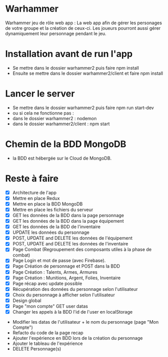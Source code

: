 # Warhammer
Warhammer jeu de rôle web app : La web app afin de gérer les personages de votre groupe et la création de ceux-ci.
Les joueurs pourront aussi gérer dynamiquement leur personnage pendant le jeu.

# Installation avant de run l'app
* Se mettre dans le dossier warhammer2 puis faire npm install
* Ensuite se mettre dans le dossier warhammer2/client et faire npm install

# Lancer le server
* Se mettre dans le dossier warhammer2 puis faire npm run start-dev
* ou si cela ne fonctionne pas :
* dans le dossier warhammer2 : nodemon
* dans le dossier warhammer2/client : npm start

# Chemin de la BDD MongoDB
* la BDD est hébergée sur le Cloud de MongoDB.

# Reste à faire
- [x] Architecture de l'app
- [x] Mettre en place Redux
- [x] Mettre en place la BDD MongoDB
- [x] Mettre en place les fichiers du serveur
- [x] GET les données de la BDD dans la page personnage
- [x] GET les données de la BDD dans la page équipement
- [x] GET les données de la BDD de l'inventaire
- [x] UPDATE les données du personnage
- [x] POST, UPDATE and DELETE les données de l'équipement
- [x] POST, UPDATE and DELETE les données de l'inventaire
- [x] Page Combat (Regroupement des composants utiles à la phase de combat)
- [x] Page Login et mot de passe (avec Firebase).
- [x] Page Création de personnage et POST dans la BDD
- [x] Page Création : Talents, Armes, Armures
- [x] Page Création : Munitions, Argent, Folies, Inventaire
- [x] Page récap avec update possible
- [x] Récupération des données du personnage selon l'utilisateur
- [x] Choix du personnage à afficher selon l'utilisateur
- [x] Design global
- [x] Page "mon compte" GET user datas
- [x] Changer les appels à la BDD l'id de l'user en localStorage
- Modifier les datas de l'utilisateur + le nom du personnage (page "Mon Compte")
- Refacto du code de la page recap
- Ajouter l'expérience en BDD lors de la création du personnage
- Ajouter le tableau de l'expérience
- DELETE Personnage(s)
